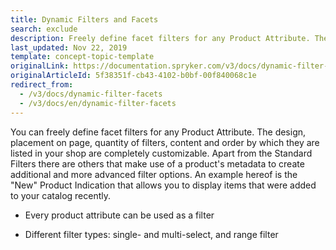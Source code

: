 ```yaml
---
title: Dynamic Filters and Facets
search: exclude
description: Freely define facet filters for any Product Attribute. The design, placement on page, quantity of filters, content and order are completely customizable.
last_updated: Nov 22, 2019
template: concept-topic-template
originalLink: https://documentation.spryker.com/v3/docs/dynamic-filter-facets
originalArticleId: 5f38351f-cb43-4102-b0bf-00f840068c1e
redirect_from:
  - /v3/docs/dynamic-filter-facets
  - /v3/docs/en/dynamic-filter-facets
---
```


You can freely define facet filters for any Product Attribute. The design, placement on page, quantity of filters, content and order by which they are listed in your shop are completely customizable. Apart from the Standard Filters there are others that make use of a product's metadata to create additional and more advanced filter options. An example hereof is the "New" Product Indication that allows you to display items that were added to your catalog recently.

- Every product attribute can be used as a filter

- Different filter types: single- and multi-select, and range filter
